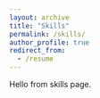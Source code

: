 ```yaml
---
layout: archive
title: "Skills"
permalink: /skills/
author_profile: true
redirect_from:
  - /resume
---
```


Hello from skills page.